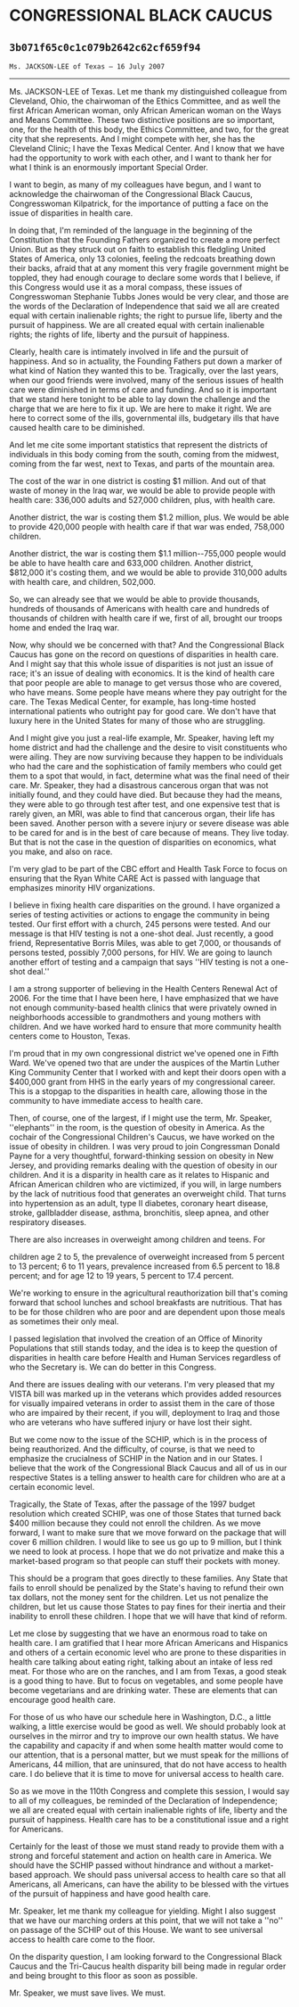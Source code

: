 # CONGRESSIONAL BLACK CAUCUS
## `3b071f65c0c1c079b2642c62cf659f94`
`Ms. JACKSON-LEE of Texas — 16 July 2007`

---


Ms. JACKSON-LEE of Texas. Let me thank my distinguished colleague 
from Cleveland, Ohio, the chairwoman of the Ethics Committee, and as 
well the first African American woman, only African American woman on 
the Ways and Means Committee. These two distinctive positions are so 
important, one, for the health of this body, the Ethics Committee, and 
two, for the great city that she represents. And I might compete with 
her, she has the Cleveland Clinic; I have the Texas Medical Center. And 
I know that we have had the opportunity to work with each other, and I 
want to thank her for what I think is an enormously important Special 
Order.

I want to begin, as many of my colleagues have begun, and I want to 
acknowledge the chairwoman of the Congressional Black Caucus, 
Congresswoman Kilpatrick, for the importance of putting a face on the 
issue of disparities in health care.

In doing that, I'm reminded of the language in the beginning of the 
Constitution that the Founding Fathers organized to create a more 
perfect Union. But as they struck out on faith to establish this 
fledgling United States of America, only 13 colonies, feeling the 
redcoats breathing down their backs, afraid that at any moment this 
very fragile government might be toppled, they had enough courage to 
declare some words that I believe, if this Congress would use it as a 
moral compass, these issues of Congresswoman Stephanie Tubbs Jones 
would be very clear, and those are the words of the Declaration of 
Independence that said we all are created equal with certain 
inalienable rights; the right to pursue life, liberty and the pursuit 
of happiness. We are all created equal with certain inalienable rights; 
the rights of life, liberty and the pursuit of happiness.

Clearly, health care is intimately involved in life and the pursuit 
of happiness. And so in actuality, the Founding Fathers put down a 
marker of what kind of Nation they wanted this to be. Tragically, over 
the last years, when our good friends were involved, many of the 
serious issues of health care were diminished in terms of care and 
funding. And so it is important that we stand here tonight to be able 
to lay down the challenge and the charge that we are here to fix it up. 
We are here to make it right. We are here to correct some of the ills, 
governmental ills, budgetary ills that have caused health care to be 
diminished.

And let me cite some important statistics that represent the 
districts of individuals in this body coming from the south, coming 
from the midwest, coming from the far west, next to Texas, and parts of 
the mountain area.

The cost of the war in one district is costing $1 million. And out of 
that waste of money in the Iraq war, we would be able to provide people 
with health care: 336,000 adults and 527,000 children, plus, with 
health care.

Another district, the war is costing them $1.2 million, plus. We 
would be able to provide 420,000 people with health care if that war 
was ended, 758,000 children.

Another district, the war is costing them $1.1 million--755,000 
people would be able to have health care and 633,000 children. Another 
district, $812,000 it's costing them, and we would be able to provide 
310,000 adults with health care, and children, 502,000.

So, we can already see that we would be able to provide thousands, 
hundreds of thousands of Americans with health care and hundreds of 
thousands of children with health care if we, first of all, brought our 
troops home and ended the Iraq war.

Now, why should we be concerned with that? And the Congressional 
Black Caucus has gone on the record on questions of disparities in 
health care. And I might say that this whole issue of disparities is 
not just an issue of race; it's an issue of dealing with economics. It 
is the kind of health care that poor people are able to manage to get 
versus those who are covered, who have means. Some people have means 
where they pay outright for the care. The Texas Medical Center, for 
example, has long-time hosted international patients who outright pay 
for good care. We don't have that luxury here in the United States for 
many of those who are struggling.

And I might give you just a real-life example, Mr. Speaker, having 
left my home district and had the challenge and the desire to visit 
constituents who were ailing. They are now surviving because they 
happen to be individuals who had the care and the sophistication of 
family members who could get them to a spot that would, in fact, 
determine what was the final need of their care. Mr. Speaker, they had 
a disastrous cancerous organ that was not initially found, and they 
could have died. But because they had the means, they were able to go 
through test after test, and one expensive test that is rarely given, 
an MRI, was able to find that cancerous organ, their life has been 
saved. Another person with a severe injury or severe disease was able 
to be cared for and is in the best of care because of means. They live 
today. But that is not the case in the question of disparities on 
economics, what you make, and also on race.

I'm very glad to be part of the CBC effort and Health Task Force to 
focus on ensuring that the Ryan White CARE Act is passed with language 
that emphasizes minority HIV organizations.

I believe in fixing health care disparities on the ground. I have 
organized a series of testing activities or actions to engage the 
community in being tested. Our first effort with a church, 245 persons 
were tested. And our message is that HIV testing is not a one-shot 
deal. Just recently, a good friend, Representative Borris Miles, was 
able to get 7,000, or thousands of persons tested, possibly 7,000 
persons, for HIV. We are going to launch another effort of testing and 
a campaign that says ''HIV testing is not a one-shot deal.''


I am a strong supporter of believing in the Health Centers Renewal 
Act of 2006. For the time that I have been here, I have emphasized that 
we have not enough community-based health clinics that were privately 
owned in neighborhoods accessible to grandmothers and young mothers 
with children. And we have worked hard to ensure that more community 
health centers come to Houston, Texas.

I'm proud that in my own congressional district we've opened one in 
Fifth Ward. We've opened two that are under the auspices of the Martin 
Luther King Community Center that I worked with and kept their doors 
open with a $400,000 grant from HHS in the early years of my 
congressional career. This is a stopgap to the disparities in health 
care, allowing those in the community to have immediate access to 
health care.

Then, of course, one of the largest, if I might use the term, Mr. 
Speaker, ''elephants'' in the room, is the question of obesity in 
America. As the cochair of the Congressional Children's Caucus, we have 
worked on the issue of obesity in children. I was very proud to join 
Congressman Donald Payne for a very thoughtful, forward-thinking 
session on obesity in New Jersey, and providing remarks dealing with 
the question of obesity in our children. And it is a disparity in 
health care as it relates to Hispanic and African American children who 
are victimized, if you will, in large numbers by the lack of nutritious 
food that generates an overweight child. That turns into hypertension 
as an adult, type II diabetes, coronary heart disease, stroke, 
gallbladder disease, asthma, bronchitis, sleep apnea, and other 
respiratory diseases.

There are also increases in overweight among children and teens. For


children age 2 to 5, the prevalence of overweight increased from 5 
percent to 13 percent; 6 to 11 years, prevalence increased from 6.5 
percent to 18.8 percent; and for age 12 to 19 years, 5 percent to 17.4 
percent.

We're working to ensure in the agricultural reauthorization bill 
that's coming forward that school lunches and school breakfasts are 
nutritious. That has to be for those children who are poor and are 
dependent upon those meals as sometimes their only meal.

I passed legislation that involved the creation of an Office of 
Minority Populations that still stands today, and the idea is to keep 
the question of disparities in health care before Health and Human 
Services regardless of who the Secretary is. We can do better in this 
Congress.

And there are issues dealing with our veterans. I'm very pleased that 
my VISTA bill was marked up in the veterans which provides added 
resources for visually impaired veterans in order to assist them in the 
care of those who are impaired by their recent, if you will, deployment 
to Iraq and those who are veterans who have suffered injury or have 
lost their sight.

But we come now to the issue of the SCHIP, which is in the process of 
being reauthorized. And the difficulty, of course, is that we need to 
emphasize the crucialness of SCHIP in the Nation and in our States. I 
believe that the work of the Congressional Black Caucus and all of us 
in our respective States is a telling answer to health care for 
children who are at a certain economic level.

Tragically, the State of Texas, after the passage of the 1997 budget 
resolution which created SCHIP, was one of those States that turned 
back $400 million because they could not enroll the children. As we 
move forward, I want to make sure that we move forward on the package 
that will cover 6 million children. I would like to see us go up to 9 
million, but I think we need to look at process. I hope that we do not 
privatize and make this a market-based program so that people can stuff 
their pockets with money.



This should be a program that goes directly to these families. Any 
State that fails to enroll should be penalized by the State's having to 
refund their own tax dollars, not the money sent for the children. Let 
us not penalize the children, but let us cause those States to pay 
fines for their inertia and their inability to enroll these children. I 
hope that we will have that kind of reform.

Let me close by suggesting that we have an enormous road to take on 
health care. I am gratified that I hear more African Americans and 
Hispanics and others of a certain economic level who are prone to these 
disparities in health care talking about eating right, talking about an 
intake of less red meat. For those who are on the ranches, and I am 
from Texas, a good steak is a good thing to have. But to focus on 
vegetables, and some people have become vegetarians and are drinking 
water. These are elements that can encourage good health care.

For those of us who have our schedule here in Washington, D.C., a 
little walking, a little exercise would be good as well. We should 
probably look at ourselves in the mirror and try to improve our own 
health status. We have the capability and capacity if and when some 
health matter would come to our attention, that is a personal matter, 
but we must speak for the millions of Americans, 44 million, that are 
uninsured, that do not have access to health care. I do believe that it 
is time to move for universal access to health care.

So as we move in the 110th Congress and complete this session, I 
would say to all of my colleagues, be reminded of the Declaration of 
Independence; we all are created equal with certain inalienable rights 
of life, liberty and the pursuit of happiness. Health care has to be a 
constitutional issue and a right for Americans.

Certainly for the least of those we must stand ready to provide them 
with a strong and forceful statement and action on health care in 
America. We should have the SCHIP passed without hindrance and without 
a market-based approach. We should pass universal access to health care 
so that all Americans, all Americans, can have the ability to be 
blessed with the virtues of the pursuit of happiness and have good 
health care.

Mr. Speaker, let me thank my colleague for yielding. Might I also 
suggest that we have our marching orders at this point, that we will 
not take a ''no'' on passage of the SCHIP out of this House. We want to 
see universal access to health care come to the floor.

On the disparity question, I am looking forward to the Congressional 
Black Caucus and the Tri-Caucus health disparity bill being made in 
regular order and being brought to this floor as soon as possible.

Mr. Speaker, we must save lives. We must.